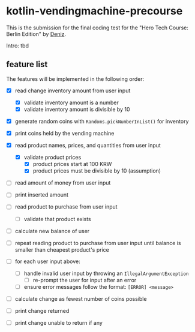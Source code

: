 # kotlin-vendingmachine-precourse

This is the submission for the final coding test for the "Hero Tech Course: Berlin Edition" by [Deniz](https://github.com/deniz-oezdemir).

Intro: tbd

## feature list

The features will be implemented in the following order:

- [x] read change inventory amount from user input
  - [x] validate inventory amount is a number
  - [x] validate inventory amount is divisible by 10
- [x] generate random coins with `Randoms.pickNumberInList()` for inventory
- [x] print coins held by the vending machine

- [x] read product names, prices, and quantities from user input
  - [x] validate product prices
    - [x] product prices start at 100 KRW 
    - [x] product prices must be divisible by 10 (assumption)

- [ ] read amount of money from user input
- [ ] print inserted amount

- [ ] read product to purchase from user input
  - [ ] validate that product exists
- [ ] calculate new balance of user
- [ ] repeat reading product to purchase from user input until
balance is smaller than cheapest product's price

- [ ] for each user input above:
    - [ ] handle invalid user input by throwing an `IllegalArgumentException`
        - [ ] re-prompt the user for input after an error
    - [ ] ensure error messages follow the format: `[ERROR] <message>`

- [ ] calculate change as fewest number of coins possible
- [ ] print change returned
- [ ] print change unable to return if any

